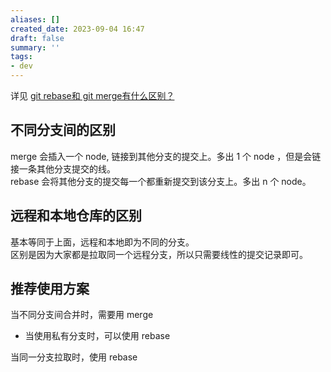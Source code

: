 ```yaml
---
aliases: []
created_date: 2023-09-04 16:47
draft: false
summary: ''
tags:
- dev
---
```


详见 [git rebase和 git merge有什么区别？](git%20rebase和%20git%20merge有什么区别？.md)

## 不同分支间的区别

merge 会插入一个 node, 链接到其他分支的提交上。多出 1 个 node ，但是会链接一条其他分支提交的线。  
rebase 会将其他分支的提交每一个都重新提交到该分支上。多出 n 个 node。

## 远程和本地仓库的区别

基本等同于上面，远程和本地即为不同的分支。  
区别是因为大家都是拉取同一个远程分支，所以只需要线性的提交记录即可。

## 推荐使用方案

当不同分支间合并时，需要用 merge  
- 当使用私有分支时，可以使用 rebase

当同一分支拉取时，使用 rebase